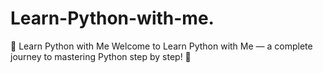 # Learn-Python-with-me.
📘 Learn Python with Me  Welcome to Learn Python with Me — a complete journey to mastering Python step by step! 🐍  
